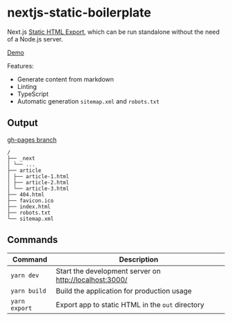 # nextjs-static-boilerplate

Next.js [Static HTML Export](https://nextjs.org/docs/advanced-features/static-html-export), which can be run standalone without the need of a Node.js server.

[Demo](https://nekitcorp.github.io/nextjs-static-boilerplate/)

Features:

-   Generate content from markdown
-   Linting
-   TypeScript
-   Automatic generation `sitemap.xml` and `robots.txt`

## Output

[gh-pages branch](/nekitcorp/nextjs-static-boilerplate/tree/gh-pages)

```
/
├── _next
│ └── ...
├── article
│ ├── article-1.html
│ ├── article-2.html
│ └── article-3.html
├── 404.html
├── favicon.ico
├── index.html
├── robots.txt
└── sitemap.xml
```

## Commands

| Command       | Description                                                                      |
| ------------- | -------------------------------------------------------------------------------- |
| `yarn dev`    | Start the development server on [http://localhost:3000/](http://localhost:3000/) |
| `yarn build`  | Build the application for production usage                                       |
| `yarn export` | Export app to static HTML in the `out` directory                                 |
